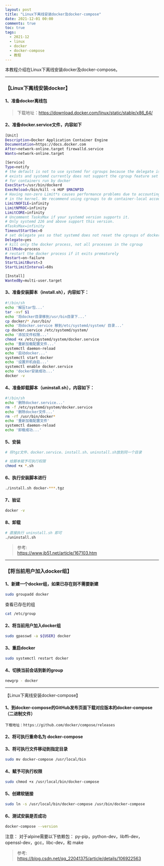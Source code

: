 ```yaml
---
layout: post
title: "Linux下离线安装docker及docker-compose"
date: 2021-12-01 00:00
comments: true
toc: true
tags:
  - 2021-12
  - linux
  - docker
  - docker-compose
  - 教程
---
```


本教程介绍在Linux下离线安装docker及docker-compose。

<!--more-->

---

### 【Linux下离线安装docker】

#### 1、准备docker离线包
> 下载地址：https://download.docker.com/linux/static/stable/x86_64/

#### 2、准备docker.service文件，内容如下
``` bash
[Unit]
Description=Docker Application Container Engine
Documentation=https://docs.docker.com
After=network-online.target firewalld.service
Wants=network-online.target

[Service]
Type=notify
# the default is not to use systemd for cgroups because the delegate issues still
# exists and systemd currently does not support the cgroup feature set required
# for containers run by docker
ExecStart=/usr/bin/dockerd
ExecReload=/bin/kill -s HUP $MAINPID
# Having non-zero Limit*s causes performance problems due to accounting overhead
# in the kernel. We recommend using cgroups to do container-local accounting.
LimitNOFILE=infinity
LimitNPROC=infinity
LimitCORE=infinity
# Uncomment TasksMax if your systemd version supports it.
# Only systemd 226 and above support this version.
#TasksMax=infinity
TimeoutStartSec=0
# set delegate yes so that systemd does not reset the cgroups of docker containers
Delegate=yes
# kill only the docker process, not all processes in the cgroup
KillMode=process
# restart the docker process if it exits prematurely
Restart=on-failure
StartLimitBurst=3
StartLimitInterval=60s

[Install]
WantedBy=multi-user.target
```

#### 3、准备安装脚本（install.sh），内容如下：
``` bash
#!/bin/sh
echo '解压tar包...'
tar -xvf $1
echo '将docker目录移到/usr/bin目录下...'
cp docker/* /usr/bin/
echo '将docker.service 移到/etc/systemd/system/ 目录...'
cp docker.service /etc/systemd/system/
echo '添加文件权限...'
chmod +x /etc/systemd/system/docker.service
echo '重新加载配置文件...'
systemctl daemon-reload
echo '启动docker...'
systemctl start docker
echo '设置开机自启...'
systemctl enable docker.service
echo 'docker安装成功...'
docker -v
```

#### 4、准备卸载脚本（uninstall.sh），内容如下：

``` bash
#!/bin/sh
echo '删除docker.service...'
rm -f /etc/systemd/system/docker.service
echo '删除docker文件...'
rm -rf /usr/bin/docker*
echo '重新加载配置文件'
systemctl daemon-reload
echo '卸载成功...'
```

#### 5、安装
``` bash
# 将tgz文件、docker.service、install.sh、uninstall.sh放到同一个目录

# 给脚本赋予可执行权限
chmod +x *.sh
```

#### 6、执行安装脚本进行
``` bash
./install.sh docker-***.tgz
```

#### 7、验证
``` bash
docker -v
```

#### 8、卸载
``` bash
# 直接执行 uninstall.sh 即可
./uninstall.sh
```

> 参考:  
https://www.jb51.net/article/167103.htm

---

### 【将当前用户加入docker组】

#### 1、新建一个docker组，如果已存在则不需要新建
``` bash
sudo groupadd docker
```

查看已存在的组

``` bash
cat /etc/group
```

#### 2、将当前用户加入docker组
``` bash
sudo gpasswd -a ${USER} docker
```

#### 3、重启docker
``` bash
sudo systemctl restart docker
```

#### 4、切换当前会话到新的group
``` bash
newgrp - docker
```

---

【Linux下离线安装docker-compose】

#### 1、到docker-compose的GitHub发布页面下载对应版本的docker-compose（二进制文件）
    下载地址：https://github.com/docker/compose/releases

#### 2、将可执行重命名为 docker-compose

#### 3、将可执行文件移动到指定目录
``` bash
sudo mv docker-compose /usr/local/bin
```

#### 4、赋予可执行权限
``` bash
sudo chmod +x /usr/local/bin/docker-compose
```

#### 5、创建软链接
``` bash
sudo ln -s /usr/local/bin/docker-compose /usr/bin/docker-compose
```

#### 6、测试安装是否成功
``` bash
docker-compose --version
```

注意：
对于alpine需要以下依赖包： py-pip，python-dev，libffi-dev，openssl-dev，gcc，libc-dev，和 make



> 参考:  
https://blog.csdn.net/qq_22041375/article/details/106922563